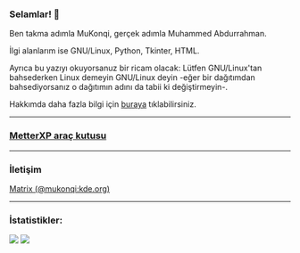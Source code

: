 ### Selamlar! 👋

Ben takma adımla MuKonqi, gerçek adımla Muhammed Abdurrahman.

İlgi alanlarım ise GNU/Linux, Python, Tkinter, HTML.

Ayrıca bu yazıyı okuyorsanuz bir ricam olacak: Lütfen GNU/Linux'tan bahsederken Linux demeyin GNU/Linux deyin -eğer bir dağıtımdan bahsediyorsanız o dağıtımın adını da tabii ki değiştirmeyin-.

Hakkımda daha fazla bilgi için [buraya](https://mukonqi.github.io) tıklabilirsiniz.
____________________________________________________________________________________________________________________________________________________________________
### [MetterXP araç kutusu](https://mukonqi.github.io/metterxp)
____________________________________________________________________________________________________________________________________________________________________ 
### İletişim
[Matrix (@mukonqi:kde.org)](https://matrix.to/#/@mukonqi:kde.org)
____________________________________________________________________________________________________________________________________________________________________ 
### İstatistikler:

<img src="https://github-readme-stats.vercel.app/api?username=MuKonqi&&show_icons=true&title_color=000000&icon_color=FF0000&text_color=008080&bg_color=163512">
<img src="https://github-readme-stats.vercel.app/api/top-langs/?username=MuKonqi">
